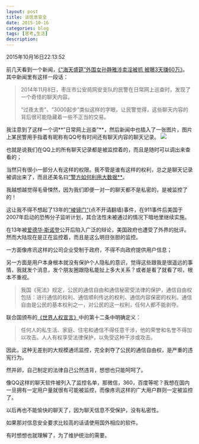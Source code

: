 ```yaml
---
layout: post
title: 谈信息安全
date: 2015-10-16
categories: blog
tags: [思考,生活]
description: 
---
```


2015年10月16日22:13:52

前几天看到一个新闻，[《“海天盛筵”外围女孙静雅涉卖淫被抓 被曝3天赚60万》](http://news.sina.com.cn/c/nd/2015-10-11/doc-ifxirmqc5022065.shtml)。其中新闻里有这样一段话：
	
>2014年11月8日，枣庄市公安局网安支队的民警在日常网上巡查时，发现了一个奇怪的聊天内容。
>
>“过夜太贵”、“3000起步”类似这样的字眼，让民警觉得，这些聊天内容的背后很可能隐藏着一些不正当的交易。

我注意到了这样一个词**”日常网上巡查”**，然后新闻中也插入了一张图片，图片上某民警用手指着有昵称有QQ号有时间还有聊天内容的聊天记录。
![](http://7xnfbg.com1.z0.glb.clouddn.com/2015-10-16-1.jpg)

也就是说我们在QQ上的所有聊天记录都是被监控着的，而且是随时可以调出来查看的；

当然只有很小一部分人有这样的权限。我不管是谁有这样的权利，总之是聊天记录被调出来了，而且还美名曰[”警方如何利用大数据**](http://blog.sina.com.cn/s/blog_483476660102w3dt.html?tj=1)。

我越想越觉得毛骨悚然，因为我们即便一对一的聊天都不是私密的，是被监控了的！

这让我不得不想起了13年的[“棱镜门“](https://zh.wikipedia.org/wiki/%E7%A8%9C%E9%8F%A1%E8%A8%88%E7%95%AB)(点不开请翻墙)事件，在911事件后美国于2007年启动的恐怖分子监听计划，其合法性未被通过的情况下暗地里继续实施。

在13年被[爱德华·斯诺登](https://zh.wikipedia.org/wiki/%E7%88%B1%E5%BE%B7%E5%8D%8E%C2%B7%E6%96%AF%E8%AF%BA%E7%99%BB)公开后陷入广泛的辩论，美国政府也遭受了外界的批评。  
然而大陆现在是正在监控着，而且是这么明目张胆的监控。

一方面像疼讯这样的公司企业受制于政府，不得不向政府提供用户信息；

另一方面是用户本身根本就没有保护个人隐私的意识，觉得这些跟我是很遥远的事情，我就发个消息，发个朋友圈跟隐私能扯上多大关系？或者是看了就看了呗，根本不重视。

>我国《宪法》规定，公民的通信自由和通信秘密受法律的保护，通信自由权包括：进行通信的权利、通信顺利传达的权利、通信内容保密的权利。通信自由是公民的基本权利之一，对公民的这一权利，任何人都不能剥夺。

联合国颁布的[《世界人权宣言》](https://zh.wikipedia.org/wiki/%E4%B8%96%E7%95%8C%E4%BA%BA%E6%9D%83%E5%AE%A3%E8%A8%80)中的第十二条中明确定义：

>任何人的私生活、家庭、住宅和通信不得任意干涉，他的荣誉和名誉不得加以攻击。人人有权享受法律保护，以免受这种干涉或攻击。

因此，这种无差别的大规模通讯监控，完全剥夺了公民的通信自由权，是严重的违宪行为。

然并卵，自己制定的法律自己公然违背，想想也只能呵呵了。

像QQ这样的聊天软件被列入了监控名单，那微信，360，百度等呢？我想在国内一旦拥有一定用户量就很有可能被监控，而像疼讯这样的广大用户群则一定被监控了。

以后再也不能愉快的聊天了，因为聊天信息不受保护，没有私密性。

如果那对信息安全要求比较高的话请使用国外相应的软件。

有时想想也就理解了，为了维护统治的需要。
	



